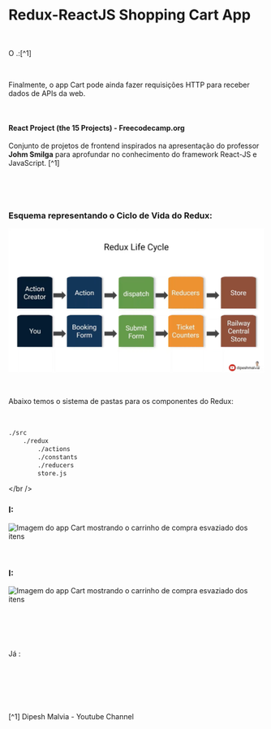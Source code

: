 # Redux-ReactJS Shopping Cart App

<br />

O .:[^1]

<br />



Finalmente, o app Cart pode ainda fazer requisições HTTP para receber dados de APIs da web.

<br />

#### React Project (the 15 Projects) - Freecodecamp.org

Conjunto de projetos de frontend inspirados na apresentação do professor **Johm Smilga** para aprofundar no conhecimento do framework React-JS e JavaScript. [^1]

<br />

[]()

<br />

### Esquema representando o Ciclo de Vida do Redux:

![Esquema representando o Ciclo de Vida do Redux](/public/images/the-redux-life-cycle.png)

<br />

Abaixo temos o sistema de pastas para os componentes do Redux:

<br />

```
./src
	./redux
		./actions
		./constants
		./reducers
		store.js
```

</br />

### I:

![Imagem do app Cart mostrando o carrinho de compra esvaziado dos itens](/public/images/)



<br />

### I:

![Imagem do app Cart mostrando o carrinho de compra esvaziado dos itens](/public/images/)



<br />

```

```

<br />

Já :

<br />

```

```

<br />
<br />

[^1]  Dipesh Malvia - Youtube Channel


